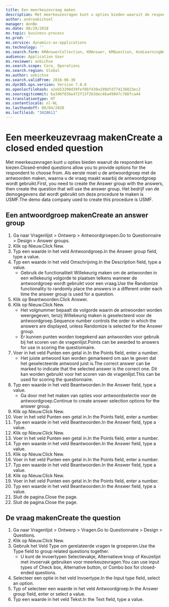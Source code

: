 ```yaml
---
title: Een meerkeuzevraag maken
description: Met meerkeuzevragen kunt u opties bieden waaruit de respondent kan kiezen.
author: andreabichsel
manager: AnnBe
ms.date: 08/29/2018
ms.topic: business-process
ms.prod: ''
ms.service: dynamics-ax-applications
ms.technology: ''
ms.search.form: KMAnswerCollection, KMAnswer, KMQuestion, HcmLearningWorkspace
audience: Application User
ms.reviewer: anbichse
ms.search.scope: Core, Operations
ms.search.region: Global
ms.author: anbichse
ms.search.validFrom: 2016-06-30
ms.dyn365.ops.version: Version 7.0.0
ms.openlocfilehash: a2eb53290d39fef0bf439a199dfd774138823ec2
ms.sourcegitcommit: ba340f836e472f13f263dec46a49847c788fca44
ms.translationtype: HT
ms.contentlocale: nl-NL
ms.lasthandoff: 06/04/2020
ms.locfileid: "3428611"
---
```

# <a name="create-a-closed-ended-question"></a><span data-ttu-id="e3ea7-103">Een meerkeuzevraag maken</span><span class="sxs-lookup"><span data-stu-id="e3ea7-103">Create a closed ended question</span></span>



<span data-ttu-id="e3ea7-104">Met meerkeuzevragen kunt u opties bieden waaruit de respondent kan kiezen.</span><span class="sxs-lookup"><span data-stu-id="e3ea7-104">Closed-ended questions allow you to provide options for the respondent to choose from.</span></span> <span data-ttu-id="e3ea7-105">Als eerste moet u de antwoordgroep met de antwoorden maken, waarna u de vraag maakt waarbij de antwoordgroep wordt gebruikt.</span><span class="sxs-lookup"><span data-stu-id="e3ea7-105">First, you need to create the Answer group with the answers, then create the question that will use the answer group.</span></span> <span data-ttu-id="e3ea7-106">Het bedrijf van de demogegevens dat wordt gebruikt om deze procedure te maken is USMF.</span><span class="sxs-lookup"><span data-stu-id="e3ea7-106">The demo data company used to create this procedure is USMF.</span></span>


## <a name="create-an-answer-group"></a><span data-ttu-id="e3ea7-107">Een antwoordgroep maken</span><span class="sxs-lookup"><span data-stu-id="e3ea7-107">Create an answer group</span></span>
1. <span data-ttu-id="e3ea7-108">Ga naar Vragenlijst > Ontwerp > Antwoordgroepen.</span><span class="sxs-lookup"><span data-stu-id="e3ea7-108">Go to Questionnaire > Design > Answer groups.</span></span>
2. <span data-ttu-id="e3ea7-109">Klik op Nieuw.</span><span class="sxs-lookup"><span data-stu-id="e3ea7-109">Click New.</span></span>
3. <span data-ttu-id="e3ea7-110">Typ een waarde in het veld Antwoordgroep.</span><span class="sxs-lookup"><span data-stu-id="e3ea7-110">In the Answer group field, type a value.</span></span>
4. <span data-ttu-id="e3ea7-111">Typ een waarde in het veld Omschrijving.</span><span class="sxs-lookup"><span data-stu-id="e3ea7-111">In the Description field, type a value.</span></span>
    * <span data-ttu-id="e3ea7-112">Gebruik de functionaliteit Willekeurig maken om de antwoorden in een willekeurig volgorde te plaatsen telkens wanneer de antwoordgroep wordt gebruikt voor een vraag.</span><span class="sxs-lookup"><span data-stu-id="e3ea7-112">Use the Randomize functionality to randomly place the answers in a different order each time the answer group is used for a question.</span></span>  
5. <span data-ttu-id="e3ea7-113">Klik op Beantwoorden.</span><span class="sxs-lookup"><span data-stu-id="e3ea7-113">Click Answer.</span></span>
6. <span data-ttu-id="e3ea7-114">Klik op Nieuw.</span><span class="sxs-lookup"><span data-stu-id="e3ea7-114">Click New.</span></span>
    * <span data-ttu-id="e3ea7-115">Het volgnummer bepaalt de volgorde waarin de antwoorden worden weergegeven, tenzij Willekeurig maken is geselecteerd voor de antwoordgroep.</span><span class="sxs-lookup"><span data-stu-id="e3ea7-115">Sequence number controls the order in which the answers are displayed, unless Randomize is selected for the Answer group.</span></span>  
    * <span data-ttu-id="e3ea7-116">Er kunnen punten worden toegekend aan antwoorden voor gebruik bij het scoren van de vragenlijst.</span><span class="sxs-lookup"><span data-stu-id="e3ea7-116">Points can be awarded to answers for use in scoring the questionnaire.</span></span>  
7. <span data-ttu-id="e3ea7-117">Voer in het veld Punten een getal in.</span><span class="sxs-lookup"><span data-stu-id="e3ea7-117">In the Points field, enter a number.</span></span>
    * <span data-ttu-id="e3ea7-118">Het juiste antwoord kan worden gemarkeerd om aan te geven dat het geselecteerde antwoord juist is.</span><span class="sxs-lookup"><span data-stu-id="e3ea7-118">The correct answer can be marked to indicate that the selected answer is the correct one.</span></span> <span data-ttu-id="e3ea7-119">Dit kan worden gebruikt voor het scoren van de vragenlijst.</span><span class="sxs-lookup"><span data-stu-id="e3ea7-119">This can be used for scoring the questionnaire.</span></span>  
8. <span data-ttu-id="e3ea7-120">Typ een waarde in het veld Beantwoorden.</span><span class="sxs-lookup"><span data-stu-id="e3ea7-120">In the Answer field, type a value.</span></span>
    * <span data-ttu-id="e3ea7-121">Ga door met het maken van opties voor antwoordselectie voor de antwoordgroep.</span><span class="sxs-lookup"><span data-stu-id="e3ea7-121">Continue to create answer selection options for the answer group.</span></span>  
9. <span data-ttu-id="e3ea7-122">Klik op Nieuw.</span><span class="sxs-lookup"><span data-stu-id="e3ea7-122">Click New.</span></span>
10. <span data-ttu-id="e3ea7-123">Voer in het veld Punten een getal in.</span><span class="sxs-lookup"><span data-stu-id="e3ea7-123">In the Points field, enter a number.</span></span>
11. <span data-ttu-id="e3ea7-124">Typ een waarde in het veld Beantwoorden.</span><span class="sxs-lookup"><span data-stu-id="e3ea7-124">In the Answer field, type a value.</span></span>
12. <span data-ttu-id="e3ea7-125">Klik op Nieuw.</span><span class="sxs-lookup"><span data-stu-id="e3ea7-125">Click New.</span></span>
13. <span data-ttu-id="e3ea7-126">Voer in het veld Punten een getal in.</span><span class="sxs-lookup"><span data-stu-id="e3ea7-126">In the Points field, enter a number.</span></span>
14. <span data-ttu-id="e3ea7-127">Typ een waarde in het veld Beantwoorden.</span><span class="sxs-lookup"><span data-stu-id="e3ea7-127">In the Answer field, type a value.</span></span>
15. <span data-ttu-id="e3ea7-128">Klik op Nieuw.</span><span class="sxs-lookup"><span data-stu-id="e3ea7-128">Click New.</span></span>
16. <span data-ttu-id="e3ea7-129">Voer in het veld Punten een getal in.</span><span class="sxs-lookup"><span data-stu-id="e3ea7-129">In the Points field, enter a number.</span></span>
17. <span data-ttu-id="e3ea7-130">Typ een waarde in het veld Beantwoorden.</span><span class="sxs-lookup"><span data-stu-id="e3ea7-130">In the Answer field, type a value.</span></span>
18. <span data-ttu-id="e3ea7-131">Klik op Nieuw.</span><span class="sxs-lookup"><span data-stu-id="e3ea7-131">Click New.</span></span>
19. <span data-ttu-id="e3ea7-132">Voer in het veld Punten een getal in.</span><span class="sxs-lookup"><span data-stu-id="e3ea7-132">In the Points field, enter a number.</span></span>
20. <span data-ttu-id="e3ea7-133">Typ een waarde in het veld Beantwoorden.</span><span class="sxs-lookup"><span data-stu-id="e3ea7-133">In the Answer field, type a value.</span></span>
21. <span data-ttu-id="e3ea7-134">Sluit de pagina.</span><span class="sxs-lookup"><span data-stu-id="e3ea7-134">Close the page.</span></span>
22. <span data-ttu-id="e3ea7-135">Sluit de pagina.</span><span class="sxs-lookup"><span data-stu-id="e3ea7-135">Close the page.</span></span>

## <a name="create-the-question"></a><span data-ttu-id="e3ea7-136">De vraag maken</span><span class="sxs-lookup"><span data-stu-id="e3ea7-136">Create the question</span></span>
1. <span data-ttu-id="e3ea7-137">Ga naar Vragenlijst > Ontwerp > Vragen.</span><span class="sxs-lookup"><span data-stu-id="e3ea7-137">Go to Questionnaire > Design > Questions.</span></span>
2. <span data-ttu-id="e3ea7-138">Klik op Nieuw.</span><span class="sxs-lookup"><span data-stu-id="e3ea7-138">Click New.</span></span>
3. <span data-ttu-id="e3ea7-139">Gebruik het Veld Type om gerelateerde vragen te groeperen.</span><span class="sxs-lookup"><span data-stu-id="e3ea7-139">Use the Type field to group related questions together.</span></span>
    * <span data-ttu-id="e3ea7-140">U kunt de invoertypen Selectievakje, Alternatieve knop of Keuzelijst met invoervak gebruiken voor meerkeuzevragen.</span><span class="sxs-lookup"><span data-stu-id="e3ea7-140">You can use input types of Check box, Alternative button, or Combo box for closed-ended questions.</span></span>  
4. <span data-ttu-id="e3ea7-141">Selecteer een optie in het veld Invoertype.</span><span class="sxs-lookup"><span data-stu-id="e3ea7-141">In the Input type field, select an option.</span></span>
5. <span data-ttu-id="e3ea7-142">Typ of selecteer een waarde in het veld Antwoordgroep.</span><span class="sxs-lookup"><span data-stu-id="e3ea7-142">In the Answer group field, enter or select a value.</span></span>
6. <span data-ttu-id="e3ea7-143">Typ een waarde in het veld Tekst.</span><span class="sxs-lookup"><span data-stu-id="e3ea7-143">In the Text field, type a value.</span></span>

